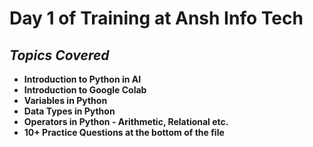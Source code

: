 #   **Day 1 of Training at Ansh Info Tech**

##  ***Topics Covered***

*   **Introduction to Python in AI**
*   **Introduction to Google Colab**
*   **Variables in Python**
*   **Data Types in Python**
*   **Operators in Python - Arithmetic, Relational etc.**
*   **10+ Practice Questions at the bottom of the file**
